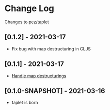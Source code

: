# Change Log

Changes to pez/taplet

## [0.1.2] - 2021-03-17
- Fix bug with map destructuring in CLJS

## [0.1.1] - 2021-03-17
- [Handle map destructurings](https://clojureverse.org/t/lets-tap-with-let-a-k-a-my-first-macro-taplet/7361/5)

## [0.1.0-SNAPSHOT] - 2021-03-16
- taplet is born

